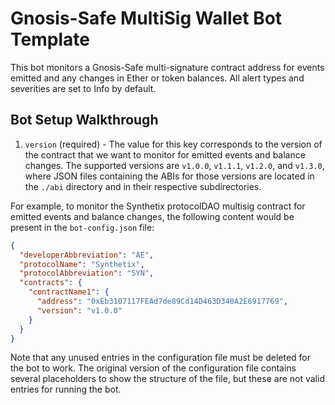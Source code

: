 # Gnosis-Safe MultiSig Wallet Bot Template

This bot monitors a Gnosis-Safe multi-signature contract address for events emitted and any
changes in Ether or token balances.  All alert types and severities are set to Info by default.

## Bot Setup Walkthrough

1. `version` (required) - The value for this key corresponds to the version of the contract that we want
to monitor for emitted events and balance changes. The supported versions are `v1.0.0`, `v1.1.1`,
`v1.2.0`, and `v1.3.0`, where JSON files containing the ABIs for those versions are located in the `./abi`
directory and in their respective subdirectories.

For example, to monitor the Synthetix protocolDAO multisig contract for emitted events and balance
changes, the following content would be present in the `bot-config.json` file:

```json
{
  "developerAbbreviation": "AE",
  "protocolName": "Synthetix",
  "protocolAbbreviation": "SYN",
  "contracts": {
    "contractName1": {
      "address": "0xEb3107117FEAd7de89Cd14D463D340A2E6917769",
      "version": "v1.0.0"
    }
  }
}
```

Note that any unused entries in the configuration file must be deleted for the bot to work.  The
original version of the configuration file contains several placeholders to show the structure of
the file, but these are not valid entries for running the bot.

